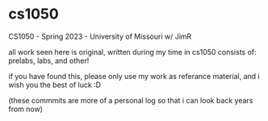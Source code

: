 # cs1050
CS1050 - Spring 2023 - University of Missouri w/ JimR

all work seen here is original, written during my time in cs1050
consists of: prelabs, labs, and other!

if you have found this, please only use my work as referance material, and i wish you the best of luck :D

  (these commmits are more of a personal log so that i can look back years from now)
